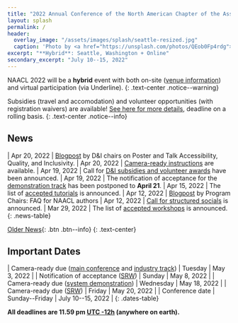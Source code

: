 ```yaml
---
title: "2022 Annual Conference of the North American Chapter of the Association for Computational Linguistics"
layout: splash
permalink: /
header:
  overlay_image: "/assets/images/splash/seattle-resized.jpg"
  caption: 'Photo by <a href="https://unsplash.com/photos/QEob0Fp4rdg">Zhifei Zhou</a> on <a href="http://www.unsplash.com">Unsplash</a>'
excerpt: "**Hybrid**: Seattle, Washington + Online"
secondary_excerpt: "July 10--15, 2022"
---
```


<style>
.news-table tr td:nth-child(1) { font-weight: bold; width: 10em; }
</style>

NAACL 2022 will be a **hybrid** event with both on-site ([venue information](/venue/)) and virtual participation (via Underline).
{: .text-center .notice--warning}

Subsidies (travel and accomodation) and volunteer opportunities (with registration waivers) are available! [See here for more details](/blog/subsidies/), deadline on a rolling basis.
{: .text-center .notice--info}

## News

| Apr 20, 2022 | [Blogpost](/blog/poster-talk-accessibility-quality-inclusivity/) by D&I chairs on Poster and Talk Accessibility, Quality, and Inclusivity.
| Apr 20, 2022 | [Camera-ready instructions](/blog/camera-ready) are available. 
| Apr 19, 2022 | Call for [D&I subsidies and volunteer awards](/blog/subsidies/) have been announced. 
| Apr 19, 2022 | The notification of acceptance for the [demonstration track](/calls/demos/#important-dates) has been postponed to **April 21**.
| Apr 15, 2022 | The list of [accepted tutorials](/program/tutorials/) is announced.
| Apr 12, 2022 | [Blogpost](/blog/authors-faq) by Program Chairs: FAQ for NAACL authors
| Apr 12, 2022 | [Call for structured socials](/blog/structured-social/) is announced.
| Mar 29, 2022 | The list of [accepted workshops](/program/workshops/) is announced.
{: .news-table}

<!-- Note: When this table is too full, move some to the archive page. -->
[Older News](/archive/){: .btn .btn--info}
{: .text-center}

## Important Dates

<style>
.dates-table del { color: #888; }
</style>

| Camera-ready due ([main conference](/calls/papers/) and [industry track](/calls/industry/)) | Tuesday | May 3, 2022 |
| Notification of acceptance ([SRW](/calls/srw/)) | Sunday | May 8, 2022 |
| Camera-ready due ([system demonstration](/calls/demos/)) | Wednesday | May 18, 2022 |
| Camera-ready due ([SRW](/calls/srw/)) | Friday | May 20, 2022 |
| Conference date | Sunday--Friday | July 10--15, 2022 |
{: .dates-table}

<b>All deadlines are 11.59 pm <a target="_blank" href="https://www.timeanddate.com/time/zone/timezone/utc-12">UTC -12h</a> (anywhere on earth).</b>
